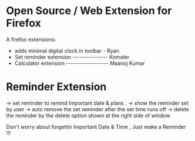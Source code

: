# Open Source / Web Extension for Firefox

A firefox extensions:
* adds minimal digital clock in toolbar - Ryan 
* Set reminder extension  --------------- Komaler
* Calculator extension ------------------ Maanoj Kumar


# Reminder Extension

-> set reminder to remind Important date & plans .
-> show the reminder set by user
-> auto remove the set reminder after the set time runs off
-> delete the reminder by the delete option shown at the right side of window

Don't worry about forgettin Important Date & Time , Just make a Reminder !!!


